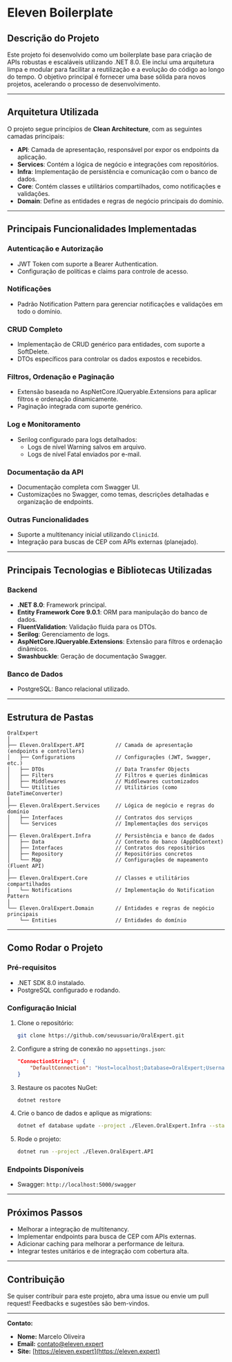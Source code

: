 # Eleven Boilerplate

## **Descrição do Projeto**
Este projeto foi desenvolvido como um boilerplate base para criação de APIs robustas e escaláveis utilizando .NET 8.0. Ele inclui uma arquitetura limpa e modular para facilitar a reutilização e a evolução do código ao longo do tempo. O objetivo principal é fornecer uma base sólida para novos projetos, acelerando o processo de desenvolvimento.

---

## **Arquitetura Utilizada**

O projeto segue princípios de **Clean Architecture**, com as seguintes camadas principais:

- **API**: Camada de apresentação, responsável por expor os endpoints da aplicação.
- **Services**: Contém a lógica de negócio e integrações com repositórios.
- **Infra**: Implementação de persistência e comunicação com o banco de dados.
- **Core**: Contém classes e utilitários compartilhados, como notificações e validações.
- **Domain**: Define as entidades e regras de negócio principais do domínio.

---

## **Principais Funcionalidades Implementadas**

### **Autenticação e Autorização**
- JWT Token com suporte a Bearer Authentication.
- Configuração de políticas e claims para controle de acesso.

### **Notificações**
- Padrão Notification Pattern para gerenciar notificações e validações em todo o domínio.

### **CRUD Completo**
- Implementação de CRUD genérico para entidades, com suporte a SoftDelete.
- DTOs específicos para controlar os dados expostos e recebidos.

### **Filtros, Ordenação e Paginação**
- Extensão baseada no AspNetCore.IQueryable.Extensions para aplicar filtros e ordenação dinamicamente.
- Paginação integrada com suporte genérico.

### **Log e Monitoramento**
- Serilog configurado para logs detalhados:
  - Logs de nível Warning salvos em arquivo.
  - Logs de nível Fatal enviados por e-mail.

### **Documentação da API**
- Documentação completa com Swagger UI.
- Customizações no Swagger, como temas, descrições detalhadas e organização de endpoints.

### **Outras Funcionalidades**
- Suporte a multitenancy inicial utilizando `ClinicId`.
- Integração para buscas de CEP com APIs externas (planejado).

---

## **Principais Tecnologias e Bibliotecas Utilizadas**

### **Backend**
- **.NET 8.0**: Framework principal.
- **Entity Framework Core 9.0.1**: ORM para manipulação do banco de dados.
- **FluentValidation**: Validação fluida para os DTOs.
- **Serilog**: Gerenciamento de logs.
- **AspNetCore.IQueryable.Extensions**: Extensão para filtros e ordenação dinâmicos.
- **Swashbuckle**: Geração de documentação Swagger.

### **Banco de Dados**
- PostgreSQL: Banco relacional utilizado.

---

## **Estrutura de Pastas**
```
OralExpert
│
├── Eleven.OralExpert.API          // Camada de apresentação (endpoints e controllers)
│   ├── Configurations             // Configurações (JWT, Swagger, etc.)
│   ├── DTOs                       // Data Transfer Objects
│   ├── Filters                    // Filtros e queries dinâmicas
│   ├── Middlewares                // Middlewares customizados
│   └── Utilities                  // Utilitários (como DateTimeConverter)
│
├── Eleven.OralExpert.Services     // Lógica de negócio e regras do domínio
│   ├── Interfaces                 // Contratos dos serviços
│   └── Services                   // Implementações dos serviços
│
├── Eleven.OralExpert.Infra        // Persistência e banco de dados
│   ├── Data                       // Contexto do banco (AppDbContext)
│   ├── Interfaces                 // Contratos dos repositórios
│   ├── Repository                 // Repositórios concretos
│   └── Map                        // Configurações de mapeamento (Fluent API)
│
├── Eleven.OralExpert.Core         // Classes e utilitários compartilhados
│   └── Notifications              // Implementação do Notification Pattern
│
└── Eleven.OralExpert.Domain       // Entidades e regras de negócio principais
    └── Entities                   // Entidades do domínio
```

---

## **Como Rodar o Projeto**

### **Pré-requisitos**
- .NET SDK 8.0 instalado.
- PostgreSQL configurado e rodando.

### **Configuração Inicial**
1. Clone o repositório:
   ```bash
   git clone https://github.com/seuusuario/OralExpert.git
   ```

2. Configure a string de conexão no `appsettings.json`:
   ```json
   "ConnectionStrings": {
       "DefaultConnection": "Host=localhost;Database=OralExpert;Username=postgres;Password=suasenha"
   }
   ```

3. Restaure os pacotes NuGet:
   ```bash
   dotnet restore
   ```

4. Crie o banco de dados e aplique as migrations:
   ```bash
   dotnet ef database update --project ./Eleven.OralExpert.Infra --startup-project ./Eleven.OralExpert.API
   ```

5. Rode o projeto:
   ```bash
   dotnet run --project ./Eleven.OralExpert.API
   ```

### **Endpoints Disponíveis**
- Swagger: `http://localhost:5000/swagger`

---

## **Próximos Passos**
- Melhorar a integração de multitenancy.
- Implementar endpoints para busca de CEP com APIs externas.
- Adicionar caching para melhorar a performance de leitura.
- Integrar testes unitários e de integração com cobertura alta.

---

## **Contribuição**
Se quiser contribuir para este projeto, abra uma issue ou envie um pull request! Feedbacks e sugestões são bem-vindos.

---

**Contato:**
- **Nome:** Marcelo Oliveira
- **Email:** contato@eleven.expert
- **Site:** [https://eleven.expert](https://eleven.expert)

